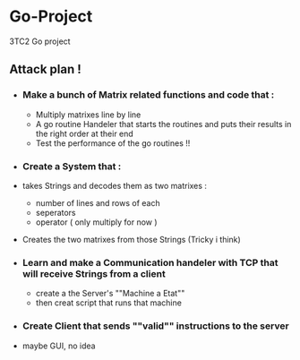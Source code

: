 # Go-Project
3TC2 Go project 

## Attack plan !
- ### Make a bunch of Matrix related functions and code that :
  - Multiply matrixes line by line
  - A go routine Handeler that starts the routines and puts their results in the right order at their end
  - Test the performance of the go routines !!
  
 - ### Create a System that :
  - takes Strings and decodes them as two matrixes :
    - number of lines and rows of each
    - seperators
    - operator ( only multiply for now )
  - Creates the two matrixes from those Strings (Tricky i think)
  
- ### Learn and make a Communication handeler with TCP that will receive Strings from a client
  - create a the Server's ""Machine a Etat"" 
  - then creat script that runs that machine
 
 - ### Create Client that sends ""valid"" instructions to the server
  - maybe GUI, no idea
  
  
